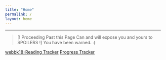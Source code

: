 ```yaml
---
title: "Home"
permalink: /
layout: home
---
```


---
> [! Proceeding Past this Page Can and will expose you and yours to SPOILERS !]
> You have been warned. :)




[webbk18-Reading Tracker](_Books/webbk18-Reading%20Tracker.md)
[Progress Tracker](Progress%20Tracker.md)




